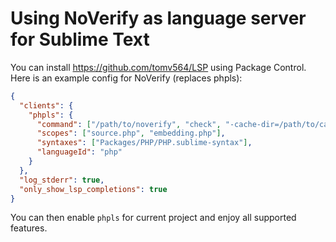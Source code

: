 # Using NoVerify as language server for Sublime Text

You can install https://github.com/tomv564/LSP using Package Control. Here is an example config for NoVerify (replaces phpls):

```json
{
  "clients": {
    "phpls": {
      "command": ["/path/to/noverify", "check", "-cache-dir=/path/to/cache", "-cores=4", "-lang-server"],
      "scopes": ["source.php", "embedding.php"],
      "syntaxes": ["Packages/PHP/PHP.sublime-syntax"],
      "languageId": "php"
    }
  },
  "log_stderr": true,
  "only_show_lsp_completions": true
}
```

You can then enable `phpls` for current project and enjoy all supported features.
